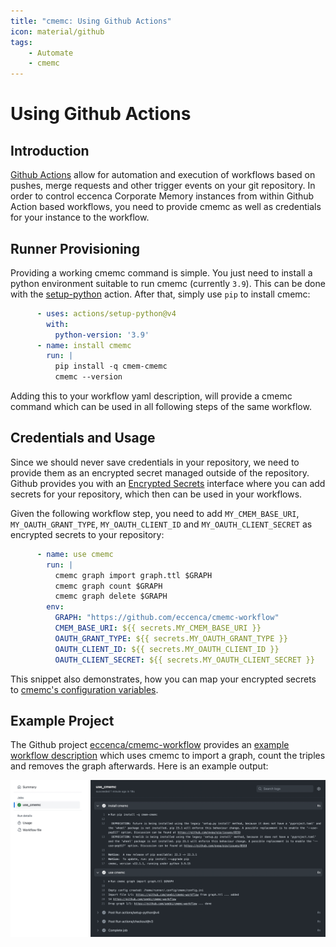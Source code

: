 ```yaml
---
title: "cmemc: Using Github Actions"
icon: material/github
tags:
    - Automate
    - cmemc
---
```

# Using Github Actions

## Introduction

[Github Actions](https://docs.github.com/en/actions) allow for automation and execution of workflows based on pushes, merge requests and other trigger events on your git repository.
In order to control eccenca Corporate Memory instances from within Github Action based workflows, you need to provide cmemc as well as credentials for your instance to the workflow.

## Runner Provisioning

Providing a working cmemc command is simple.
You just need to install a python environment suitable to run cmemc (currently `3.9`).
This can be done with the [setup-python](https://github.com/actions/setup-python) action.
After that, simply use `pip` to install cmemc:

```yaml title="Partial github action yaml showing cmemc provisioning"
      - uses: actions/setup-python@v4
        with:
          python-version: '3.9'
      - name: install cmemc
        run: |
          pip install -q cmem-cmemc
          cmemc --version
```

Adding this to your workflow yaml description, will provide a cmemc command which can be used in all following steps of the same workflow.

## Credentials and Usage

Since we should never save credentials in your repository, we need to provide them as an encrypted secret managed outside of the repository.
Github provides you with an [Encrypted Secrets](https://docs.github.com/en/actions/security-guides/encrypted-secrets) interface where you can add secrets for your repository, which then can be used in your workflows.

Given the following workflow step, you need to add `MY_CMEM_BASE_URI`, `MY_OAUTH_GRANT_TYPE`, `MY_OAUTH_CLIENT_ID` and `MY_OAUTH_CLIENT_SECRET` as encrypted secrets to your repository:

```yaml title="Partial github action yaml showing credential provisioning"
      - name: use cmemc
        run: |
          cmemc graph import graph.ttl $GRAPH
          cmemc graph count $GRAPH
          cmemc graph delete $GRAPH
        env:
          GRAPH: "https://github.com/eccenca/cmemc-workflow"
          CMEM_BASE_URI: ${{ secrets.MY_CMEM_BASE_URI }}
          OAUTH_GRANT_TYPE: ${{ secrets.MY_OAUTH_GRANT_TYPE }}
          OAUTH_CLIENT_ID: ${{ secrets.MY_OAUTH_CLIENT_ID }}
          OAUTH_CLIENT_SECRET: ${{ secrets.MY_OAUTH_CLIENT_SECRET }}
```

This snippet also demonstrates, how you can map your encrypted secrets to [cmemc's configuration variables](../cmemc-command-line-interface/configuration/file-based-configuration).

## Example Project

The Github project [eccenca/cmemc-workflow](https://github.com/eccenca/cmemc-workflow) provides an [example workflow description](https://github.com/eccenca/cmemc-workflow/blob/main/.github/workflows/cmemc.yml) which uses cmemc to import a graph, count the triples and removes the graph afterwards.
Here is an example output:

![Example workflow output](example-workflow-output.png "Example workflow output")

